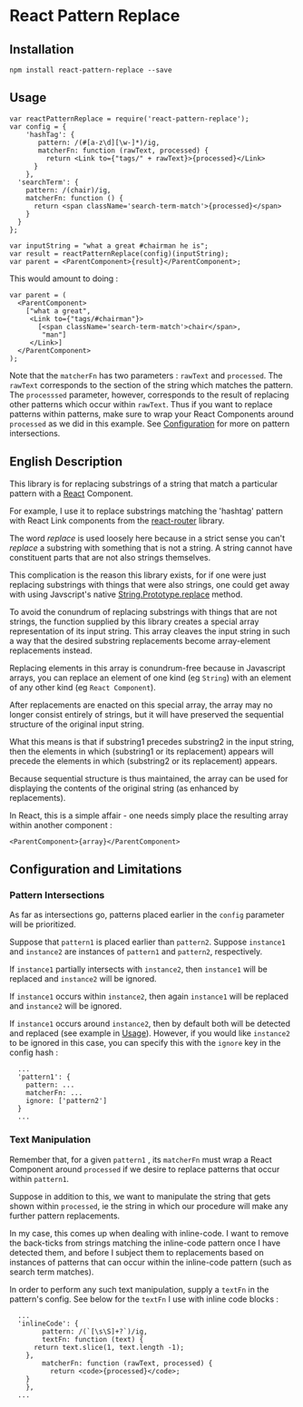 # React Pattern Replace

## Installation
`npm install react-pattern-replace --save`


## Usage
```
var reactPatternReplace = require('react-pattern-replace');
var config = {
    'hashTag': {
       pattern: /(#[a-z\d][\w-]*)/ig,
       matcherFn: function (rawText, processed) {
         return <Link to={"tags/" + rawText}>{processed}</Link>
      }
    },
  'searchTerm': {
    pattern: /(chair)/ig,
    matcherFn: function () {
      return <span className='search-term-match'>{processed}</span>
    }
  }
};

var inputString = "what a great #chairman he is";
var result = reactPatternReplace(config)(inputString);
var parent = <ParentComponent>{result}</ParentComponent>;
```
This would amount to doing :
```
var parent = (
  <ParentComponent>
    ["what a great",
     <Link to={"tags/#chairman"}>
       [<span className='search-term-match'>chair</span>,
        "man"]
     </Link>]
  </ParentComponent>
);
```

Note that the `matcherFn` has two parameters : `rawText` and `processed`.
The `rawText` corresponds to the section of the string which matches the pattern.
The `processsed` parameter, however, corresponds to the result of replacing other patterns which occur within `rawText`.
Thus if you want to replace patterns within patterns, make sure to wrap your React Components around `processed` as we did in this example. See [Configuration](#Configuration) for more on pattern intersections.

## English Description

This library is for replacing substrings of a string that match a particular pattern with a [React](https://facebook.github.io/react) Component.

For example, I use it to replace substrings matching the 'hashtag' pattern with React Link components from the [react-router](https://github.com/reactjs/react-routerReact) library.

The word *replace* is used loosely here because in a strict sense you can't *replace* a substring with something that is not a string. A string cannot have constituent parts that are not also strings themselves.

This complication is the reason this library exists, for if one were just replacing substrings with things that were also strings, one could get away with using Javscript's native [String.Prototype.replace](http://www.w3schools.com/jsref/jsref_replace.asp) method.

To avoid the conundrum of replacing substrings with things that are not strings, the function supplied by this library creates a special array representation of its input string. This array cleaves the input string in such a way that the desired substring replacements become array-element replacements instead.

Replacing elements in this array is conundrum-free because in Javascript arrays, you can replace an element of one kind (eg `String`) with an element of any other kind (eg `React Component`).

After replacements are enacted on this special array, the array may no longer consist entirely of strings, but it will have preserved the sequential structure of the original input string.

What this means is that if substring1 precedes substring2 in the input string,
then the elements in which (substring1 or its replacement) appears will precede the elements in which (substring2 or its replacement) appears.

Because sequential structure is thus maintained, the array can be used for displaying the contents of the original string (as enhanced by replacements).

In React, this is a simple affair - one needs simply place the resulting array within another component :
```
<ParentComponent>{array}</ParentComponent>
```


## Configuration and Limitations

### Pattern Intersections
As far as intersections go, patterns placed earlier in the `config` parameter will be prioritized.

Suppose that `pattern1` is placed earlier than `pattern2`.
Suppose `instance1` and `instance2` are instances of `pattern1` and `pattern2`, respectively.

If `instance1` partially intersects with `instance2`, then `instance1` will be replaced and `instance2` will be ignored.

If `instance1` occurs within `instance2`, then again `instance1` will be replaced and `instance2` will be ignored.

If `instance1` occurs around `instance2`, then by default both will be detected and replaced (see example in [Usage](#Usage)). However, if you would like `instance2` to be ignored in this case, you can specify this with the `ignore` key in the config hash :
```
  ...
  'pattern1': {
    pattern: ...
    matcherFn: ...
    ignore: ['pattern2']
  }
  ...
```

### Text Manipulation

Remember that, for a given `pattern1` , its `matcherFn` must wrap a React Component around `processed` if we desire to replace patterns that occur within `pattern1`.

Suppose in addition to this, we want to manipulate the string that gets shown within `processed`, ie the string in which our procedure will make any further pattern replacements.

In my case, this comes up when dealing with inline-code.
I want to remove the back-ticks from strings matching the inline-code pattern once I have detected them, and before I subject them to replacements based on instances of patterns that can occur within the inline-code pattern (such as search term matches).

In order to perform any such text manipulation, supply a `textFn` in the pattern's config.
See below for the `textFn` I use with inline code blocks :

```
  ...
  'inlineCode': {
        pattern: /(`[\s\S]+?`)/ig,
        textFn: function (text) {
      return text.slice(1, text.length -1);
    },
        matcherFn: function (rawText, processed) {
          return <code>{processed}</code>;
    }
    },
  ...
```
